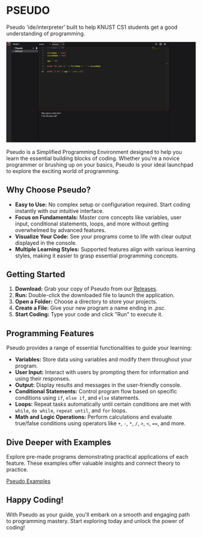 # PSEUDO
Pseudo 'ide/interpreter' built to help KNUST CS1 students get a good understanding of programming.

[![App Window](https://github.com/CraziCoda/Pseudo/blob/master/assets/app_win.jpeg?raw=true)](https://github.com/CraziCoda/Pseudo/blob/master/assets/app_win.jpeg?raw=true)

Pseudo is a Simplified Programming Environment designed to help you learn the essential building blocks of coding. Whether you're a novice programmer or brushing up on your basics, Pseudo is your ideal launchpad to explore the exciting world of programming.

## Why Choose Pseudo?

- **Easy to Use:** No complex setup or configuration required. Start coding instantly with our intuitive interface.
- **Focus on Fundamentals:** Master core concepts like variables, user input, conditional statements, loops, and more without getting overwhelmed by advanced features.
- **Visualize Your Code:** See your programs come to life with clear output displayed in the console.
- **Multiple Learning Styles:** Supported features align with various learning styles, making it easier to grasp essential programming concepts.

## Getting Started 

1. **Download:** Grab your copy of Pseudo from our [Releases](https://github.com/CraziCoda/Pseudo/releases).
2. **Run:** Double-click the downloaded file to launch the application.
3. **Open a Folder:** Choose a directory to store your projects.
4. **Create a File:** Give your new program a name ending in _.psc_.
5. **Start Coding:** Type your code and click "Run" to execute it.

## Programming Features 

Pseudo provides a range of essential functionalities to guide your learning:

- **Variables:** Store data using variables and modify them throughout your program.
- **User Input:** Interact with users by prompting them for information and using their responses.
- **Output:** Display results and messages in the user-friendly console.
- **Conditional Statements:** Control program flow based on specific conditions using `if`, `else if`, and `else` statements.
- **Loops:** Repeat tasks automatically until certain conditions are met with `while`, `do while`, `repeat until`, and `for` loops.
- **Math and Logic Operations:** Perform calculations and evaluate true/false conditions using operators like `+`, `-`, `*`, `/`, `>`, `<`, `==`, and more.

## Dive Deeper with Examples

Explore pre-made programs demonstrating practical applications of each feature. These examples offer valuable insights and connect theory to practice.

[Pseudo Examples](./examples)

## Happy Coding!

With Pseudo as your guide, you'll embark on a smooth and engaging path to programming mastery. Start exploring today and unlock the power of coding!
